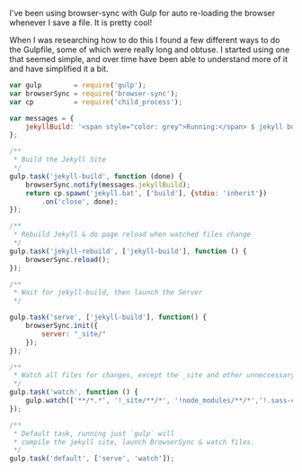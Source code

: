 ---
---
I've been using browser-sync with Gulp for auto re-loading the browser whenever I save a file. It is pretty cool!

When I was researching how to do this I found a few different ways to do the Gulpfile, some of which were really long and obtuse. I started using one that seemed simple, and over time have been able to understand more of it and have simplified it a bit.

~~~javascript
var gulp        = require('gulp');
var browserSync = require('browser-sync');
var cp          = require('child_process');

var messages = {
    jekyllBuild: '<span style="color: grey">Running:</span> $ jekyll build'
};

/**
 * Build the Jekyll Site
 */
gulp.task('jekyll-build', function (done) {
    browserSync.notify(messages.jekyllBuild);
    return cp.spawn('jekyll.bat', ['build'], {stdio: 'inherit'})
        .on('close', done);
});

/**
 * Rebuild Jekyll & do page reload when watched files change
 */
gulp.task('jekyll-rebuild', ['jekyll-build'], function () {
    browserSync.reload();
});

/**
 * Wait for jekyll-build, then launch the Server
 */

gulp.task('serve', ['jekyll-build'], function() {
    browserSync.init({
        server: "_site/"
    });
});

/**
 * Watch all files for changes, except the _site and other unneccessary folders
 */
gulp.task('watch', function () {
    gulp.watch(['**/*.*', '!_site/**/*', '!node_modules/**/*','!.sass-cache/**/*' ], ['jekyll-rebuild']);
});

/**
 * Default task, running just `gulp` will 
 * compile the jekyll site, launch BrowserSync & watch files.
 */
gulp.task('default', ['serve', 'watch']);
~~~
